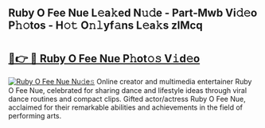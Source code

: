 ## Ruby O Fee Nue L𝚎a𝚔ed N𝚞𝚍e - Part-Mwb Vi𝚍𝚎o P𝚑𝚘tos - H𝚘𝚝 O𝚗𝚕yf𝚊ns L𝚎a𝚔s zlMcq

# <h2><a href="http://kf7123.oniu.top/?m=Ruby+O+Fee+Nue">🔗👉 🔴 Ruby O Fee Nue P𝚑ot𝚘𝚜 V𝚒d𝚎o</a></h2>

[![Ruby O Fee Nue Nu𝚍e𝚜](https://i.imgur.com/0qMVB7G.gif)](http://kf7123.oniu.top/?m=Ruby+O+Fee+Nue)
Online creator and multimedia entertainer Ruby O Fee Nue, celebrated for sharing dance and lifestyle ideas through viral dance routines and compact clips. Gifted actor/actress Ruby O Fee Nue, acclaimed for their remarkable abilities and achievements in the field of performing arts.  
